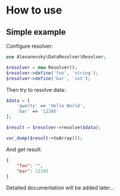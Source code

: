 # How to use
## Simple example

Configure resolver:

```php
use Alexanevsky\DataResolver\Resolver;

$resolver = new Resolver();
$resolver->define('foo', 'string');
$resolver->define('bar', 'int');
```

Then try to resolve data:

```php
$data = [
    'qwerty' => 'Hello World',
    'bar' => '12345'
];

$result = $resolver->resolve($data);

var_dump($result->toArray());
```

And get result:

```json
{
    "foo": "",
    "bar": 12345
}
```

Detailed documentation will be added later...